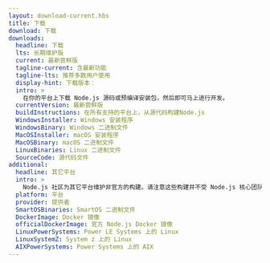 ```yaml
---
layout: download-current.hbs
title: 下载
download: 下载
downloads:
  headline: 下载
  lts: 长期维护版
  current: 最新尝鲜版
  tagline-current: 含最新功能
  tagline-lts: 推荐多数用户使用
  display-hint: 下载版本：
  intro: >
    在你的平台上下载 Node.js 源码或预编译安装包，然后即可马上进行开发。
  currentVersion: 最新尝鲜版
  buildInstructions: 在所有支持的平台上，从源代码构建Node.js
  WindowsInstaller: Windows 安装程序
  WindowsBinary: Windows 二进制文件
  MacOSInstaller: macOS 安装程序
  MacOSBinary: macOS 二进制文件
  LinuxBinaries: Linux 二进制文件
  SourceCode: 源代码文件
additional:
  headline: 其它平台
  intro: >
    Node.js 社区为其它平台维护非官方的构建。请注意这些构建并不受 Node.js 核心团队技术支持，且可能尚未跟 Node.js 的最新尝鲜版保持一致。
  platform: 平台
  provider: 提供者
  SmartOSBinaries: SmartOS 二进制文件
  DockerImage: Docker 镜像
  officialDockerImage: 官方 Node.js Docker 镜像
  LinuxPowerSystems: Power LE Systems 上的 Linux
  LinuxSystemZ: System z 上的 Linux
  AIXPowerSystems: Power Systems 上的 AIX
---
```

